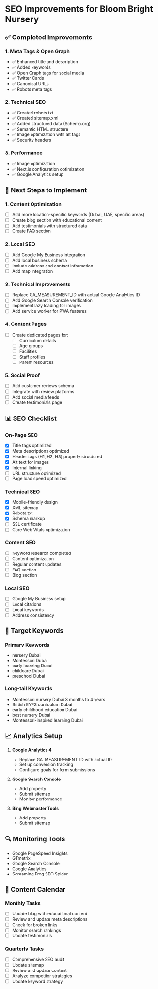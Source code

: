# SEO Improvements for Bloom Bright Nursery

## ✅ Completed Improvements

### 1. Meta Tags & Open Graph

- ✅ Enhanced title and description
- ✅ Added keywords
- ✅ Open Graph tags for social media
- ✅ Twitter Cards
- ✅ Canonical URLs
- ✅ Robots meta tags

### 2. Technical SEO

- ✅ Created robots.txt
- ✅ Created sitemap.xml
- ✅ Added structured data (Schema.org)
- ✅ Semantic HTML structure
- ✅ Image optimization with alt tags
- ✅ Security headers

### 3. Performance

- ✅ Image optimization
- ✅ Next.js configuration optimization
- ✅ Google Analytics setup

## 🔧 Next Steps to Implement

### 1. Content Optimization

- [ ] Add more location-specific keywords (Dubai, UAE, specific areas)
- [ ] Create blog section with educational content
- [ ] Add testimonials with structured data
- [ ] Create FAQ section

### 2. Local SEO

- [ ] Add Google My Business integration
- [ ] Add local business schema
- [ ] Include address and contact information
- [ ] Add map integration

### 3. Technical Improvements

- [ ] Replace GA_MEASUREMENT_ID with actual Google Analytics ID
- [ ] Add Google Search Console verification
- [ ] Implement lazy loading for images
- [ ] Add service worker for PWA features

### 4. Content Pages

- [ ] Create dedicated pages for:
  - [ ] Curriculum details
  - [ ] Age groups
  - [ ] Facilities
  - [ ] Staff profiles
  - [ ] Parent resources

### 5. Social Proof

- [ ] Add customer reviews schema
- [ ] Integrate with review platforms
- [ ] Add social media feeds
- [ ] Create testimonials page

## 📊 SEO Checklist

### On-Page SEO

- [x] Title tags optimized
- [x] Meta descriptions optimized
- [x] Header tags (H1, H2, H3) properly structured
- [x] Alt text for images
- [x] Internal linking
- [ ] URL structure optimized
- [ ] Page load speed optimized

### Technical SEO

- [x] Mobile-friendly design
- [x] XML sitemap
- [x] Robots.txt
- [x] Schema markup
- [ ] SSL certificate
- [ ] Core Web Vitals optimization

### Content SEO

- [ ] Keyword research completed
- [ ] Content optimization
- [ ] Regular content updates
- [ ] FAQ section
- [ ] Blog section

### Local SEO

- [ ] Google My Business setup
- [ ] Local citations
- [ ] Local keywords
- [ ] Address consistency

## 🎯 Target Keywords

### Primary Keywords

- nursery Dubai
- Montessori Dubai
- early learning Dubai
- childcare Dubai
- preschool Dubai

### Long-tail Keywords

- Montessori nursery Dubai 3 months to 4 years
- British EYFS curriculum Dubai
- early childhood education Dubai
- best nursery Dubai
- Montessori-inspired learning Dubai

## 📈 Analytics Setup

1. **Google Analytics 4**

   - Replace GA_MEASUREMENT_ID with actual ID
   - Set up conversion tracking
   - Configure goals for form submissions

2. **Google Search Console**

   - Add property
   - Submit sitemap
   - Monitor performance

3. **Bing Webmaster Tools**
   - Add property
   - Submit sitemap

## 🔍 Monitoring Tools

- Google PageSpeed Insights
- GTmetrix
- Google Search Console
- Google Analytics
- Screaming Frog SEO Spider

## 📝 Content Calendar

### Monthly Tasks

- [ ] Update blog with educational content
- [ ] Review and update meta descriptions
- [ ] Check for broken links
- [ ] Monitor search rankings
- [ ] Update testimonials

### Quarterly Tasks

- [ ] Comprehensive SEO audit
- [ ] Update sitemap
- [ ] Review and update content
- [ ] Analyze competitor strategies
- [ ] Update keyword strategy
